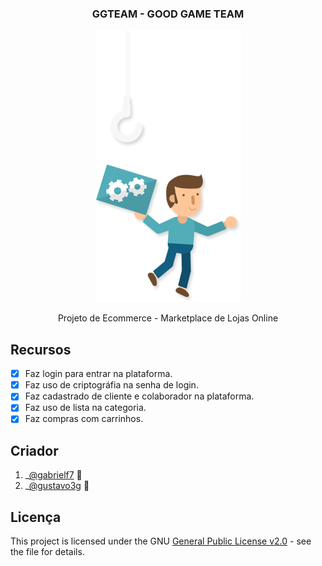<div align="center">
  <h3>GGTEAM - GOOD GAME TEAM</h3>
  
  <img alt="Codigo Funcionando" src="https://github.com/gabrielf7/GGTEAM/blob/master/src/main/webapp/app_src/assets/user-bag.png" >
  
  <p>Projeto de Ecommerce - Marketplace de Lojas Online</p>
</div>

## Recursos
 
- [x] Faz login para entrar na plataforma.
- [x] Faz uso de criptográfia na senha de login.
- [x] Faz cadastrado de cliente e colaborador na plataforma.
- [x] Faz uso de lista na categoria.
- [x] Faz compras com carrinhos.

## Criador

  1. _[@gabrielf7](https://github.com/gabrielf7) :shopping_cart:
  2. _[@gustavo3g](https://github.com/gustavo3g) :shopping_cart:

## Licença

This project is licensed under the GNU [General Public License v2.0](https://github.com/gabrielf7/GGTEAM-Ecommerce-MoreShop/blob/master/LICENSE) - see the file for details.
